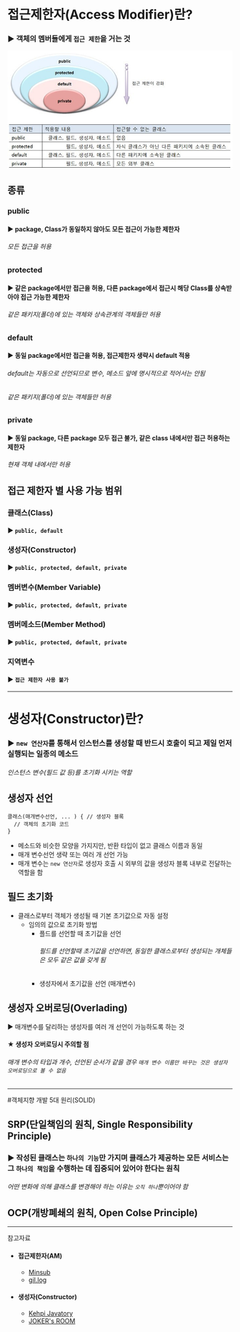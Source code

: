 # 접근제한자(Access Modifier)란?
### ▶ 객체의 멤버들에게 `접근 제한`을 거는 것
![](./CS_IMG/Access_Modifier.jpg)

## 종류
### public
#### ▶ package, Class가 동일하지 않아도 모든 접근이 가능한 제한자 
###### 모든 접근을 허용

### protected
#### ▶ 같은 package에서만 접근을 허용, 다른 package에서 접근시 해당 Class를 상속받아야 접근 가능한 제한자
###### 같은 패키지(폴더)에 있는 객체와 상속관계의 객체들만 허용

### default
#### ▶ 동일 package에서만 접근을 허용, 접근제한자 생략시 default 적용
###### default는 자동으로 선언되므로 변수, 메소드 앞에 명시적으로 적어서는 안됨
###### 같은 패키지(폴더)에 있는 객체들만 허용

### private
#### ▶ 동일 package, 다른 package 모두 접근 불가, 같은 class 내에서만 접근 허용하는 제한자
###### 현재 객체 내에서만 허용

## 접근 제한자 별 사용 가능 범위

### 클래스(Class)
#### ▶ `public, default`

### 생성자(Constructor)
#### ▶ `public, protected, default, private`

### 멤버변수(Member Variable)
#### ▶ `public, protected, default, private`

### 멤버메소드(Member Method)
#### ▶ `public, protected, default, private`

### 지역변수
#### ▶ `접근 제한자 사용 불가`

<hr/>

# 생성자(Constructor)란?
### ▶ `new 연산자`를 통해서 인스턴스를 생성할 때 반드시 호출이 되고 제일 먼저 실행되는 일종의 메소드
###### 인스턴스 변수(필드 값 등)를 초기화 시키는 역할

## 생성자 선언
<pre>
<code>클래스(매개변수선언, ... ) { // 생성자 블록
  // 객체의 초기화 코드
}
</code></pre>
* 메소드와 비슷한 모양을 가지지만, 반환 타입이 없고 클래스 이름과 동일
* 매개 변수선언 생략 또는 여러 개 선언 가능
* 매개 변수는 `new 연산자`로 생성자 호출 시 외부의 값을 생성자 블록 내부로 전달하는 역할을 함

## 필드 초기화
* 클래스로부터 객체가 생성될 때 기본 초기값으로 자동 설정
  * 임의의 값으로 초기화 방법
    * 플드를 선언할 때 초기값을 선언
       ###### 필드를 선언할때 초기값을 선언하면, 동일한 클래스로부터 생성되는 개체들은 모두 같은 값을 갖게 됨
    * 생성자에서 초기값을 선언 (매개변수)

## 생성자 오버로딩(Overlading)
▶ 매개변수를 달리하는 생성자를 여러 개 선언이 가능하도록 하는 것

#### ★ 생성자 오버로딩시 주의할 점
###### 매개 변수의 타입과 개수, 선언된 순서가 같을 경우 `매개 변수 이름만 바꾸는 것은 생성자 오버로딩으로 볼 수 없음`


<hr/>

#객체지향 개발 5대 원리(SOLID)

## SRP(단일책임의 원칙, Single Responsibility Principle)
### ▶ 작성된 클래스는 `하나의 기능`만 가지며 클래스가 제공하는 모든 서비스는 그 `하나의 책임`을 수행하는 데 집중되어 있어야 한다는 원칙
###### 어떤 변화에 의해 클래스를 변경해야 하는 이유는 `오직 하나`뿐이어야 함

## OCP(개방폐쇄의 원칙, Open Colse Principle)

<hr/>

참고자료
* #### 접근제한자(AM)
    * [Minsub](https://gyrfalcon.tistory.com/entry/JAVA-%EC%A0%91%EA%B7%BC-%EC%A0%9C%ED%95%9C%EC%9E%90)
    * [gil.log](https://velog.io/@gillog/Java-%EC%A0%91%EA%B7%BC-%EC%A0%9C%ED%95%9C%EC%9E%90)

* #### 생성자(Constructor)
    * [Kehpi Javatory](https://kephilab.tistory.com/47)
    * [JOKER's ROOM](https://blog.naver.com/PostView.nhn?isHttpsRedirect=true&blogId=heartflow89&logNo=220955879645)